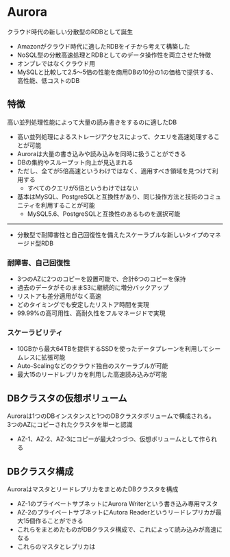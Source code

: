 # Aurora

クラウド時代の新しい分散型のRDBとして誕生

- Amazonがクラウド時代に適したRDBをイチから考えて構築した
- NoSQL型の分散高速処理とRDBとしてのデータ操作性を両立させた特徴
- オンプレではなくクラウド用
- MySQLと比較して2.5〜5倍の性能を商用DBの10分の1の価格で提供する、高性能、低コストのDB

## 特徴

高い並列処理性能によって大量の読み書きをするのに適したDB

- 高い並列処理によるストレージアクセスによって、クエリを高速処理することが可能
- Auroraは大量の書き込みや読み込みを同時に扱うことができる
- DBの集約やスループット向上が見込まれる
- ただし、全てが5倍高速というわけではなく、適用すべき領域を見つけて利用する
  - すべてのクエリが5倍というわけではない
- 基本はMySQL、PostgreSQLと互換性があり、同じ操作方法と技術のコミュニティを利用することが可能
  - MySQL5.6、PostgreSQLと互換性のあるものを選択可能

---

- 分散型で耐障害性と自己回復性を備えたスケーラブルな新しいタイプのマネージド型RDB

### 耐障害、自己回復性

- 3つのAZに2つのコピーを設置可能で、合計6つのコピーを保持
- 過去のデータがそのままS3に継続的に増分バックアップ
- リストアも差分適用がなく高速
- どのタイミングでも安定したリストア時間を実現
- 99.99%の高可用性、高耐久性をフルマネージドで実現

### スケーラビリティ

- 10GBから最大64TBを提供するSSDを使ったデータプレーンを利用してシームレスに拡張可能
- Auto-Scalingなどのクラウド独自のスケーラブルが可能
- 最大15のリードレプリカを利用した高速読み込みが可能

## DBクラスタの仮想ボリューム

Auroraは1つのDBインスタンスと1つのDBクラスタボリュームで構成される。  
3つのAZにコピーされたクラスタを単一と認識

- AZ-1、AZ-2、AZ-3にコピーが最大2つづつ、仮想ボリュームとして作られる

## DBクラスタ構成

AuroraはマスタとリードレプリカをまとめたDBクラスタを構成

- AZ-1のプライベートサブネットにAurora Writerという書き込み専用マスタ
- AZ-2のプライベートサブネットにAutora Readerというリードレプリカが最大15個作ることができる
- これらをまとめたものがDBクラスタ構成で、これによって読み込みが高速になる
- これらのマスタとレプリカは